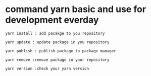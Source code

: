 # command yarn basic and use for development everday

```
yarn install : add pacakge to you repository
```
```
yarn update : update package in you repository
```
```
yarn publish : publish package to package manager
```
```
yarn remove :remove package in your repository
```
```
yarn version :check your yarn version
```